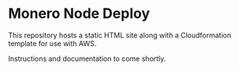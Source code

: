# Monero Node Deploy

This repository hosts a static HTML site along with a Cloudformation template for use with AWS.

Instructions and documentation to come shortly.
